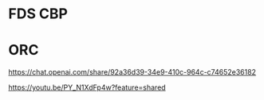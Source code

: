 # FDS CBP
# ORC

https://chat.openai.com/share/92a36d39-34e9-410c-964c-c74652e36182

https://youtu.be/PY_N1XdFp4w?feature=shared
